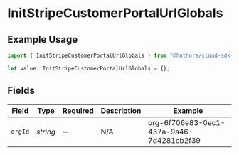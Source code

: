 # InitStripeCustomerPortalUrlGlobals

## Example Usage

```typescript
import { InitStripeCustomerPortalUrlGlobals } from "@hathora/cloud-sdk-typescript/models/operations";

let value: InitStripeCustomerPortalUrlGlobals = {};
```

## Fields

| Field                                    | Type                                     | Required                                 | Description                              | Example                                  |
| ---------------------------------------- | ---------------------------------------- | ---------------------------------------- | ---------------------------------------- | ---------------------------------------- |
| `orgId`                                  | *string*                                 | :heavy_minus_sign:                       | N/A                                      | org-6f706e83-0ec1-437a-9a46-7d4281eb2f39 |